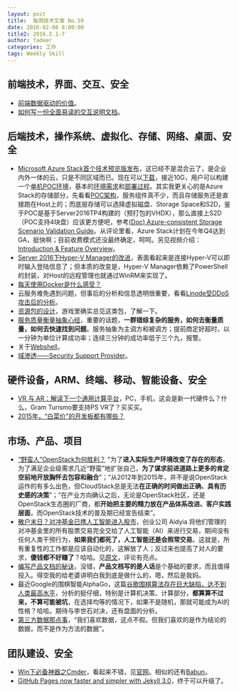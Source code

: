 ```yaml
---
layout: post
title:  每周技术文章 No.59
date: 2016-02-08 8:00:00
title2: 2016.2.1-7
author: fadeer
categories: 工作
tags: Weekly Skill
---
```


前端技术，界面、交互、安全
----
* [前端数据驱动的价值](https://segmentfault.com/a/1190000004400337)。
* [如何写一份全面易读的交互说明文档](http://www.uisdc.com/professional-interaction-design-document)。

后端技术，操作系统、虚拟化、存储、网络、桌面、安全
----
* [Microsoft Azure Stack首个技术预览版发布](https://azure.microsoft.com/en-us/blog/announcing-the-first-technical-preview-of-microsoft-azure-stack/)，这已经不是混合云了，是企业内外一体的云，只是不同区域而已。现在可以[下载](https://azure.microsoft.com/en-us/overview/azure-stack/try/)，接近10G，用户可以构建一个[单机POC环境](https://azure.microsoft.com/en-us/documentation/articles/azure-stack-poc/)，基本的[环境需求](https://azure.microsoft.com/en-us/documentation/articles/azure-stack-deploy/)和[部署过程](https://azure.microsoft.com/en-us/documentation/articles/azure-stack-run-powershell-script/)。其实我更关心的是Azure Stack的存储部分，先看看[POC架构](https://azure.microsoft.com/en-us/documentation/articles/azure-stack-architecture/)，服务组件真不少，而且存储服务还是直接跑在Host上的；而底层存储可以选择虚拟磁盘、Storage Space和S2D，鉴于POC是基于Server2016TP4构建的（预打包的VHDX），那么直接上S2D（POC支持4块盘）应该更方便吧，参考[(Doc) Azure-consistent Storage Scenario Validation Guide](http://download.microsoft.com/download/A/3/0/A301E0CF-06D3-47BD-AA65-4B3108D5974D/Azure%20Stack%20Azure-consistent%20Storage%20Validation%20Guide.docx)。从评论里看，Azure Stack计划在今年Q4达到GA，挺快啊；目前收费模式还没最终确定，呵呵。另见视频介绍：[Introduction & Feature Overview](https://channel9.msdn.com/Shows/TechNet+Radio/TNR1635)。
* [Server 2016下Hyper-V Manager的改进](https://blogs.msdn.microsoft.com/virtual_pc_guy/2016/02/01/changes-to-remote-management-using-hyper-v-manager/)，表面看起来是连接Hyper-V可以即时输入登陆信息了；但本质的改变是，Hyper-V Manager依赖了PowerShell的封装，对Host的远程管理也就通过WinRM来实现了。
* [每天使用Docker是什么感受？](http://mp.weixin.qq.com/s?__biz=MzA4MzQ1NjQ5Nw==&mid=401327607&idx=1&sn=eb46f602dda9b9437d19ab2cb0793465) 
* 云服务难免遇到问题，但事后的分析和信息透明很重要，看看[Linode受DDoS攻击后的分析](https://blog.linode.com/2016/01/29/christmas-ddos-retrospective/)。
* [资源包的设计](http://blog.codingnow.com/2016/01/assets.html)，游戏里确实总见这类包，了解一下。
* [服务质量衡量抽象心经](http://2014.54chen.com/blog/2016/02/02/service-memo/)，重要的话题，**一群错综复杂的服务，如何去衡量质量，如何去快速找到问题**。服务抽象为主调方和被调方；提前商定好超时，以一分钟为单位计算成功率；连续三分钟的成功率低于三个九，报警。
* 关于[Webshell](http://drops.wooyun.org/papers/12598)。
* [域渗透——Security Support Provider](http://drops.wooyun.org/tips/12518)。

硬件设备，ARM、终端、移动、智能设备、安全
----
<!--preview-end-->
* [VR 与 AR：解读下一个通用计算平台](http://36kr.com/p/5043046.html)，PC，手机，这会是新一代硬件么？什么，Gram Turismo要支持PS VR了？买买买。
* [2015年，“白菜价”的开发板都有哪些？](http://www.leiphone.com/news/201602/JHGXBcWoQWlXCNug.html)

市场、产品、项目
----
* [“野蛮人”OpenStack为何胜利？](https://www.ustack.com/news/2015-openstack-review-annual/) "为了**进入实际生产环境改变了存在的形态**，为了满足企业级需求几近“野蛮”地扩张自己，**为了谋求前进道路上更多的肯定空前地开放胸怀去包容和融合**"；“从2012年到2015年，并不是说OpenStack运作的有多么出色，但CloudStack总是无法**在正确的时间做出正确、具有历史感的决策**”；“在产业方向确认之后，无论是OpenStack社区，还是OpenStack生态圈的厂商，都**开始把主要的精力放在产品体系改进、客户实践层面**，而OpenStack技术的普及期已经宣告结束”。
* [散户末日？对冲基金已携人工智能进入股市](http://tech2ipo.com/10027378)，创业公司 Aidyia 将他们管理的对冲基金里的所有股票交易完全交给了人工智能（AI）来进行交易，期间没有任何人类干预行为，**如果我们都死了，人工智能还是会照常交易**。这就是，所有重复性的工作都是应该自动化的，这解放了人；反过来也提高了对人的要求，**傻钱都不好赚了**？哈哈。见[原文](http://www.wired.com/2016/01/the-rise-of-the-artificially-intelligent-hedge-fund)，评论有亮点。
* [编写产品文档的秘诀](https://mng.lincolnwdaniel.com/the-secret-to-writing-killer-product-copy-4f23b7d0c842#.q4tx4rbjl)，没错，**产品文档写的是人话**是个基础的要求，而且值得投入。得空我的给老婆讲明白我到底是做什么的，嗯，然后是我妈。
* 最近Google的围棋智能AlphaGo，这篇[谷歌围棋算法存在巨大缺陷，达不到人类最高水平](http://www.guancha.cn/chenjing/2016_02_01_349900.shtml)，分析的挺仔细，特别是计算机决策、计算部分，**都算算不过来，不算可能被坑**，在选择均等的情况下，如果不是随机，那就可能成为AI的性格？哈哈。期待与李世石对决，还有盘面的分析。
* [第三方数据那点事](http://weiwuhui.com/7010.html)，“我们喜欢数据，这点不假。但我们喜欢的是作为结论的数据，而不是作为方法的数据”。

团队建设、安全
----
* [Win下必备神器之Cmder](https://segmentfault.com/a/1190000004408436)，看起来不错，见[官网](http://cmder.net/)。相似的还有[Babun](http://babun.github.io/)。
* [GitHub Pages now faster and simpler with Jekyll 3.0](https://github.com/blog/2100-github-pages-now-faster-and-simpler-with-jekyll-3-0)，终于可以升级了。




